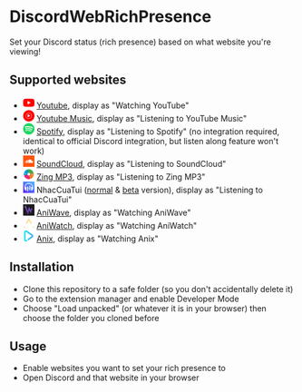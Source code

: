 # DiscordWebRichPresence
Set your Discord status (rich presence) based on what website you're viewing!
## Supported websites
- <img src="/img/youtube.png" alt="Youtube" width="20" height="20"> [Youtube](https://youtube.com/), display as "Watching YouTube"
- <img src="/img/ytmusic.png" alt="Youtube Music" width="20" height="20"> [Youtube Music](https://music.youtube.com/), display as "Listening to YouTube Music"
- <img src="/img/spotify.png" alt="Spotify" width="20" height="20"> [Spotify](https://open.spotify.com/), display as "Listening to Spotify" (no integration required, identical to official Discord integration, but listen along feature won't work)
- <img src="/img/soundcloud.png" alt="SoundCloud" width="20" height="20"> [SoundCloud](http://soundcloud.com/), display as "Listening to SoundCloud"
- <img src="/img/zingmp3.png" alt="ZingMP3" width="20" height="20"> [Zing MP3](https://zingmp3.vn/), display as "Listening to Zing MP3"
- <img src="/img/nct.png" alt="NhacCuaTui" width="20" height="20"> NhacCuaTui ([normal](https://www.nhaccuatui.com/) & [beta](https://beta.nhaccuatui.com/) version), display as "Listening to NhacCuaTui"
- <img src="/img/aniwave.png" alt="AniWave" width="20" height="20"> [AniWave](http://aniwave.tv/), display as "Watching AniWave"
- <img src="/img/aniwatch.png" alt="AniWatch" width="20" height="20"> [AniWatch](https://aniwatch.to/), display as "Watching AniWatch"
- <img src="/img/anix.png" alt="Anix" width="20" height="20"> [Anix](https://anix.to/), display as "Watching Anix"
## Installation
- Clone this repository to a safe folder (so you don't accidentally delete it)
- Go to the extension manager and enable Developer Mode
- Choose "Load unpacked" (or whatever it is in your browser) then choose the folder you cloned before
## Usage
- Enable websites you want to set your rich presence to
- Open Discord and that website in your browser
